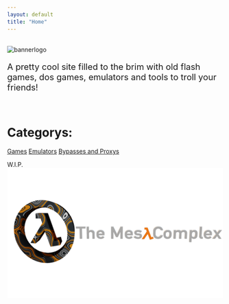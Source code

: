 ```yaml
---
layout: default
title: "Home"
---
```

<!-- Google Tag Manager -->
<script>(function(w,d,s,l,i){w[l]=w[l]||[];w[l].push({'gtm.start':
new Date().getTime(),event:'gtm.js'});var f=d.getElementsByTagName(s)[0],
j=d.createElement(s),dl=l!='dataLayer'?'&l='+l:'';j.async=true;j.src=
'https://www.googletagmanager.com/gtm.js?id='+i+dl;f.parentNode.insertBefore(j,f);
})(window,document,'script','dataLayer','GTM-WZ946DH');</script>
<!-- End Google Tag Manager -->
<link rel="icon" href="mesacomplexlogo.gif" type="image/gif" />
<br>
<img src="images/spinny-mesa-text.gif" alt="bannerlogo" class="bannerlogo">
<p style="font-size: 20px;">A pretty cool site filled to the brim with old flash games, dos games, emulators and tools to troll your friends!</p>
<br>

<h1 class="text-center">Categorys:</h1>
<a class="list" href="games">Games</a>
<a class="list" href="emulators">Emulators</a>
<a class="list" href="bypass">Bypasses and Proxys</a>





<a>W.I.P.</a>
<br>
<img src="images/bannerlogo.png" alt="bannerlogo" class="bannerlogo">
<script>
    document.getElementById("homeNav").classList.add("active");
</script>
<!-- Google Tag Manager (noscript) -->
<noscript><iframe src="https://www.googletagmanager.com/ns.html?id=GTM-WZ946DH"
height="0" width="0" style="display:none;visibility:hidden"></iframe></noscript>
<!-- End Google Tag Manager (noscript) -->
